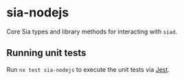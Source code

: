 # sia-nodejs

Core Sia types and library methods for interacting with `siad`.

## Running unit tests

Run `nx test sia-nodejs` to execute the unit tests via [Jest](https://jestjs.io).

